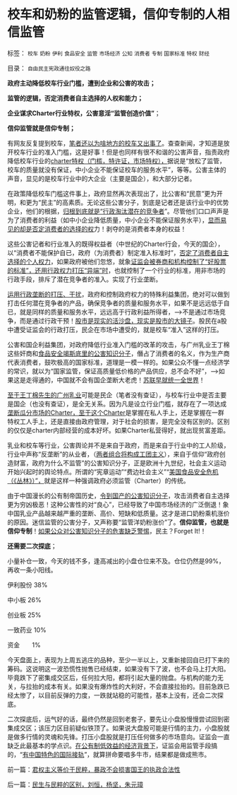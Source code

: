 # 校车和奶粉的监管逻辑，信仰专制的人相信监管

标签： `校车` `奶粉` `伊利` `食品安全` `监管` `市场经济` `公知` `消费者` `专制` `国家标准` `特权` `财经` 

目录： `自由民主宪政通往奴役之路`

**政府主动降低校车行业门槛，遭到企业和公害的攻击；**

**监管的逻辑，否定消费者自主选择的人权和能力；**

**企业谋求Charter行业特权，公害意淫“监管创造价值”**；

**信仰监管就是信仰专制；**

有网友反复提到校车，[笔者还以为啥地方的校车又出事了](../../../2011/11/17/校车悲剧拷问行政垄断的国计民生.md)。查查新闻，才知道是放开校车行业的准入门槛，这是好事！但是也同样有很不和谐的公害声音，指责政府降低校车行业的[charter特权（门槛，特许证，市场特权），](../../../2012/7/7/马尔萨斯主义，自利主义，苏丹主义，自由放任，无政府主义.md)据说是“放松了监管，校车的质量就没有保证，中小企业不能保证校车的服务水平”，等等。公害主体的声音，显见的是校车行业中的大企业（主要是国企），和大部分记者。

在政策降低校车门槛这件事上，政府显然再次表现出了，比公害和“民意”更为开明，和更为“民主”的高素质。无论这些公害分子，到底是记者还是该行业中的优势企业，他们的根据，[归根到底就是“行政淘汰潜在的竞争者](http://darthvad.blog.sohu.com/132380995.html)”。尽管他们口口声声是为了消费者的利益（如中小企业降低质量，中小企业不能保证服务水平），[显而易见的却是否定消费者的选择的权](../../../2011/7/5/民主是消费者的钞票买出来的；乳业实播《通往奴役之路》.md)力！剥夺的是消费者本身的权益！

这些公害记者和行业准入的既得权益者（中世纪的Charter行会，今天的国企），以“消费者不能保护自已，政府（为消费者）制定准入标准时”，[否定了消费者自主选择的个人权力](../../../2011/6/12/消费者最能保护自已，供应商最懂得生产什么.md)，如果政府被他们忽悠，就象[证监会被券商和机构控制了“好股票的标准”，还用行政权力打压“异端”时](../../../2012/4/24/强盗逻辑正在制造空前的金融危机和经济危机.md)，也就控制了一个行业的标准，用非市场的行政手段，排斥了潜在竞争者的准入。实现了行业垄断。

[运用行政垄断的打压、干扰](../../../2009/2/8/人权经济学：《反垄断法》和《神圣垄断法》.md)，政府和控制政府权力的特殊利益集团，绝对可以做到打击任何潜在竞争者的产品，确保竞争者的质量和服务水平，如果不是远远低于自已，就是同样的质量和服务水平，远远高于行政利益所得者，——>不是通过市场竞争，而是通过行政干预！[股市是现实的活沙盘，现实是股市的大镜子](../../../2012/5/7/证监会可以“挽国企将倾之大厦”吗？.md)。股民在a股中遭受证监会的行政打压，民企在市场中遭受的，就是校车“准入”这样的打压。

公害和国企利益集团，对政府降低行业准入门槛的改革的攻击，与广州乳业王丁棉这些奸商和[食品安全竭斯底里的公害知识分子](../../../2012/4/20/食品安全竭斯底里的民粹和文革.md)，僭占了消费者的名义，作为生产商代表消费者，鼓吹极高的国家标准，道理是一模一样的。如果公众不懂一点经济学的常识，就以为“国家监管，保证高质量低价格的产品供应，总不会不好”，——>如果这是走得通的，中国就不会有国企垄断大老虎！[苏联早就统一全世界](../../../2012/5/31/公知的“高质量”和计划经济最大的腐败；.md)！

[至于王丁棉先生的广州乳业](../../../2011/6/28/广州乳业有良心的奸商.md)可能是民企（笔者没有查证），与校车行业中是否主要是国企（也没有查证），是全无关系。因为凡是设立行业门槛，就存在了一项达成[垄断瓜分市场的Charter，至于这个Charter](../../../2012/7/6/“国家财富”掠自何方？默认归属权比人权宣言简明精确.md)是掌握在私人手上，还是掌握在一群特权工人手上，还是直接由政府管理，对于社会的损害，是完全没有区别的。区别的仅仅是charter内部经营的成本好坏。如果Charter私营得好，就出现贫富差距。

乳业和校车等行业，公害舆论并不是来自于政府，而是来自于行业中的工人阶级，行业中声称“反垄断”的从业者，（[两者组合将构成工团主义](../../../2011/12/20/大宪章和宪章运动，工会和通往奴役之路.md)），来自于信仰“政府创造财富，政府为什么不监管”的公害知识分子，正是欧洲十九世纪，社会主义运动开始兴起时的舆论特点。所谓的“宪章运动”“费边社会主义”“[美国食品安全危机（《丛林》）”，](../../../2011/6/10/汤姆叔叔竭斯底里的小屋和丛林.md)就是这样一种强调政府必须监管（Charter）的传统。

由于中国漫长的公有制帝国历史，[令到国产的公害知识分子](../../../2012/5/5/公害知识分子的恶法之国家标准.md)，攻击消费者自主选择更为穷凶极恶！这种公害性的对“良心”，已经导致了中国市场经济的广泛倒退！象中国乳业产品越来越严重的垄断、高价、短缺和低质量。这才是进口奶粉乘机涨价的原因。迷信监管的公害分子，又声称要“监管洋奶粉涨价”了。**信仰监管，也就是信仰专制**！[如果公众对公害知识分子的危害缺乏警惕](../../../2012/5/5/公害知识分子的恶法之国家标准.md)，民主？Forget
It!！





**还需要二次探底**；



小量补仓一致，今天的钱不多，逢高减出的小盘仓位来不及。仓位仍然是99%，再收一条小阳线。

伊利股份 38%

中小板 26%

创业板 25%

一致药业 10%

资金　　1%



今天盘面上，表现为上周五逃庄的品种，至少一半以上，又重新接回自已打下来的筹码。这说明这一波恐慌性抛售已经结束，如果没有下了波，也不会马上打大阳。毕竟跌下了密集成交区后，任何拉大阳，都将引起大量的抛盘。与机构的能力无关，与拉抬的成本有关。如果没有爆炸性的大利好，不会直接拉抬的。目前急跌已经太惨了，以目前反弹的力度，一跌就站稳的可能性，基本上没有，还会二次探底。

二次探底后，运气好的话，最终仍然是回到老套子，要先让小盘股慢慢尝试回到密集成交区；该压力区目前疑似铁顶了。如果说大盘股可能是行情的主力，小盘股就是做多行情的灵魂和先锋。打压小盘股就是打压任何做多的市场意向。证监会一直缺乏此最基本的学点识。[在公有制低效益的经济背景下](../../../2012/7/16/如果公有制是低效益的，证监会的政策就在制造漫漫熊市.md)，证监会用监管手段搞的，“[有中国特色的国际接轨](../../../2012/7/12/有特色的“国际接轨”都是公害知识分子鼓吹的.md)”，就算拼命要唱多牛市，结果都是做成熊市。

前一篇：[君权主义等价于民粹，暴政不会损害国王的执政合法性](../../../2012/7/18/君权主义等价于民粹，暴政不会损害国王的执政合法性.md)

后一篇：[民生与民粹的区别，刘恒，杨坚，朱元璋](../../../2012/7/19/民生与民粹的区别，刘恒，杨坚，朱元璋.md)